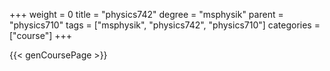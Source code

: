 +++
weight = 0
title = "physics742"
degree = "msphysik"
parent = "physics710"
tags = ["msphysik", "physics742", "physics710"]
categories = ["course"]
+++

{{< genCoursePage >}}
